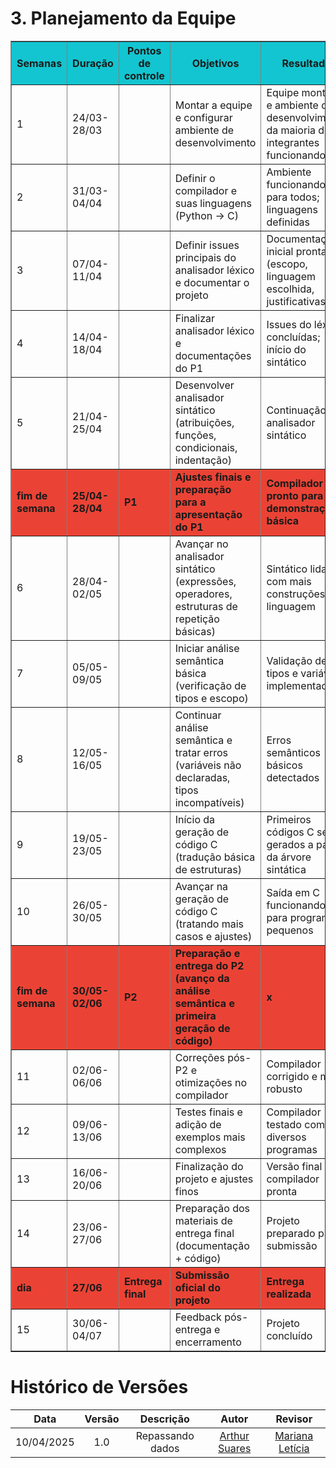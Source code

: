 # 3. Planejamento da Equipe

<table border="1">
  <thead>
    <tr style="background-color: #13C5D0;">
      <th><strong>Semanas</strong></th>
      <th><strong>Duração</strong></th>
      <th><strong>Pontos de controle</strong></th>
      <th><strong>Objetivos</strong></th>
      <th><strong>Resultado</strong></th>
      <th><strong>Responsável pelo acompanhamento semanal</strong></th>
    </tr>
  </thead>
  <tbody>
    <tr>
      <td>1</td>
      <td>24/03-28/03</td>
      <td></td>
      <td>Montar a equipe e configurar ambiente de desenvolvimento</td>
      <td>Equipe montada e ambiente de desenvolvimento da maioria dos integrantes funcionando</td>
      <td>Brunna</td>
    </tr>
    <tr>
      <td>2</td>
      <td>31/03-04/04</td>
      <td></td>
      <td>Definir o compilador e suas linguagens (Python → C)</td>
      <td>Ambiente funcionando para todos; linguagens definidas</td>
      <td>Brunna</td>
    </tr>
    <tr>
      <td>3</td>
      <td>07/04-11/04</td>
      <td></td>
      <td>Definir issues principais do analisador léxico e documentar o projeto</td>
      <td>Documentação inicial pronta (escopo, linguagem escolhida, justificativas)</td>
      <td>Arthur</td>
    </tr>
    <tr>
      <td>4</td>
      <td>14/04-18/04</td>
      <td></td>
      <td>Finalizar analisador léxico e documentações do P1</td>
      <td>Issues do léxico concluídas; início do sintático</td>
      <td>Genilson</td>
    </tr>
    <tr>
      <td>5</td>
      <td>21/04-25/04</td>
      <td></td>
      <td>Desenvolver analisador sintático (atribuições, funções, condicionais, indentação)</td>
      <td>Continuação do analisador sintático</td>
      <td>Laís</td>
    </tr>
    <tr style="background-color: #EA4335;">
      <td><strong>fim de semana</strong></td>
      <td><strong>25/04-28/04</strong></td>
      <td><strong>P1</strong></td>
      <td><strong>Ajustes finais e preparação para a apresentação do P1</strong></td>
      <td><strong>Compilador pronto para demonstração básica</strong></td>
      <td><strong>Mariana</strong></td>
    </tr>
    <tr>
      <td>6</td>
      <td>28/04-02/05</td>
      <td></td>
      <td>Avançar no analisador sintático (expressões, operadores, estruturas de repetição básicas)</td>
      <td>Sintático lidando com mais construções da linguagem</td>
      <td>Taynara</td>
    </tr>
    <tr>
      <td>7</td>
      <td>05/05-09/05</td>
      <td></td>
      <td>Iniciar análise semântica básica (verificação de tipos e escopo)</td>
      <td>Validação de tipos e variáveis implementada</td>
      <td>Arthur</td>
    </tr>
    <tr>
      <td>8</td>
      <td>12/05-16/05</td>
      <td></td>
      <td>Continuar análise semântica e tratar erros (variáveis não declaradas, tipos incompatíveis)</td>
      <td>Erros semânticos básicos detectados</td>
      <td>Brunna</td>
    </tr>
    <tr>
      <td>9</td>
      <td>19/05-23/05</td>
      <td></td>
      <td>Início da geração de código C (tradução básica de estruturas)</td>
      <td>Primeiros códigos C sendo gerados a partir da árvore sintática</td>
      <td>Genilson</td>
    </tr>
    <tr>
      <td>10</td>
      <td>26/05-30/05</td>
      <td></td>
      <td>Avançar na geração de código C (tratando mais casos e ajustes)</td>
      <td>Saída em C funcionando para programas pequenos</td>
      <td>Laís</td>
    </tr>
    <tr style="background-color: #EA4335;">
      <td><strong>fim de semana</strong></td>
      <td><strong>30/05-02/06</strong></td>
      <td><strong>P2</strong></td>
      <td><strong>Preparação e entrega do P2 (avanço da análise semântica e primeira geração de código)</strong></td>
      <td><strong>x</strong></td>
      <td><strong>Mariana</strong></td>
    </tr>
    <tr>
      <td>11</td>
      <td>02/06-06/06</td>
      <td></td>
      <td>Correções pós-P2 e otimizações no compilador</td>
      <td>Compilador corrigido e mais robusto</td>
      <td>Taynara</td>
    </tr>
    <tr>
      <td>12</td>
      <td>09/06-13/06</td>
      <td></td>
      <td>Testes finais e adição de exemplos mais complexos</td>
      <td>Compilador testado com diversos programas</td>
      <td></td>
    </tr>
    <tr>
      <td>13</td>
      <td>16/06-20/06</td>
      <td></td>
      <td>Finalização do projeto e ajustes finos</td>
      <td>Versão final do compilador pronta</td>
      <td></td>
    </tr>
    <tr>
      <td>14</td>
      <td>23/06-27/06</td>
      <td></td>
      <td>Preparação dos materiais de entrega final (documentação + código)</td>
      <td>Projeto preparado para submissão</td>
      <td></td>
    </tr>
    <tr style="background-color: #EA4335;">
      <td><strong>dia</strong></td>
      <td><strong>27/06</strong></td>
      <td><strong>Entrega final</strong></td>
      <td><strong>Submissão oficial do projeto</strong></td>
      <td><strong>Entrega realizada</strong></td>
      <td><strong></strong></td>
    </tr>
    <tr>
      <td>15</td>
      <td>30/06-04/07</td>
      <td></td>
      <td>Feedback pós-entrega e encerramento</td>
      <td>Projeto concluído</td>
      <td></td>
    </tr>
  </tbody>
</table>


# Histórico de Versões

|**Data** | **Versão** | **Descrição** | **Autor** | **Revisor** |
|:---: | :---: | :---: | :---: | :---: |
| 10/04/2025 | 1.0 | Repassando dados  | [Arthur Suares](https://github.com/arthur-suares) | [Mariana Letícia](https://github.com/Marianannn) |